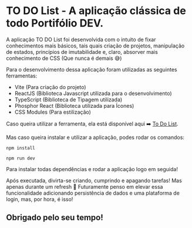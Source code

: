 # TO DO List - A aplicação clássica de todo Portifólio DEV.

A aplicação TO DO List foi desenvolvida com o intuito de fixar conhecimentos mais básicos, tais quais criação de projetos, manipulação de estados, princípios de imutabilidade e, claro, absorver mais conhecimento de CSS (Que nunca é demais 😅)

Para o desenvolvimento dessa aplicação foram utilizadas as seguintes ferramentas:

- Vite (Para criação do projeto)
- ReactJS (Biblioteca Javascript utilizada para o desenvolvimento)
- TypeScript (Biblioteca de Tipagem utilizada)
- Phosphor React (Biblioteca utilizada para Ícones)
- CSS Modules (Para estilização)

Caso queira utilizar a ferramenta, ela está disponível aqui ➡️ [To Do List](https://to-do-list-orcin-six.vercel.app/).

Mas caso queira instalar e utilizar a aplicação, podes rodar os comandos:

`npm install`

`npm run dev`

Para instalar todas dependências e rodar a aplicação logo em seguida!

Após executada, divirta-se criando, cumprindo e apagando tarefas! Mas apenas durante um refresh 🤣 Futuramente penso em elevar essa funcionalidade adicionando persistência de dados e uma plataforma de login, mas, por hora, é isso!

## Obrigado pelo seu tempo!